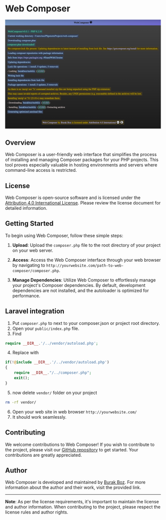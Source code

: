 # Web Composer

![Web Composer Screenshot](https://raw.githubusercontent.com/BurakBoz/web-composer/main/screenshot.png)

## Overview

Web Composer is a user-friendly web interface that simplifies the process of installing and managing Composer packages for your PHP projects. This tool proves especially valuable in hosting environments and servers where command-line access is restricted.

## License

Web Composer is open-source software and is licensed under the [Attribution 4.0 International License](http://creativecommons.org/licenses/by/4.0/). Please review the license document for detailed information.

## Getting Started

To begin using Web Composer, follow these simple steps:

1. **Upload**: Upload the `composer.php` file to the root directory of your project on your web server.

2. **Access**: Access the Web Composer interface through your web browser by navigating to `http://yourwebsite.com/path-to-web-composer/composer.php`.

3. **Manage Dependencies**: Utilize Web Composer to effortlessly manage your project's Composer dependencies. By default, development dependencies are not installed, and the autoloader is optimized for performance.

## Laravel integration
1. Put `composer.php` to next to your composer.json or project root directory.
2. Open your `public/index.php` file.
3. Find
```php
require __DIR__.'/../vendor/autoload.php';
```
4. Replace with
```php
if(!@include __DIR__.'/../vendor/autoload.php')
{
    require __DIR__."/../composer.php";
    exit();
}
```
5. now delete `vendor/` folder on your project
```bash
rm -rf vendor/
```
6. Open your web site in web browser `http://yourwebsite.com/`
7. It should work seamlessly.

## Contributing

We welcome contributions to Web Composer! If you wish to contribute to the project, please visit our [GitHub repository](https://github.com/BurakBoz/web-composer) to get started. Your contributions are greatly appreciated.

## Author

Web Composer is developed and maintained by [Burak Boz](https://www.burakboz.net). For more information about the author and their work, visit the provided link.

---

**Note**: As per the license requirements, it's important to maintain the license and author information. When contributing to the project, please respect the license rules and author rights.
